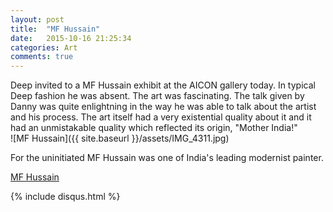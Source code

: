 ```yaml
---
layout: post
title:  "MF Hussain"
date:   2015-10-16 21:25:34
categories: Art
comments: true
---
```

Deep invited to a MF Hussain exhibit at the AICON gallery today. In typical Deep fashion he was absent. The art was fascinating. The talk given by Danny was quite enlightning in the way he was able to talk about the artist and his process. The art itself had a very existential quality about it and it had an unmistakable quality which reflected its origin, "Mother India!"<br>
![MF Hussain]({{ site.baseurl }}/assets/IMG_4311.jpg)

For the uninitiated MF Hussain was one of India's leading modernist painter.

[MF Hussain](https://en.wikipedia.org/wiki/M._F._Husain)

{% include disqus.html %}